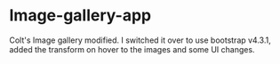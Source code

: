 # Image-gallery-app

Colt's Image gallery modified. I switched it over to use bootstrap v4.3.1, added the transform on hover to the images and some UI changes.
